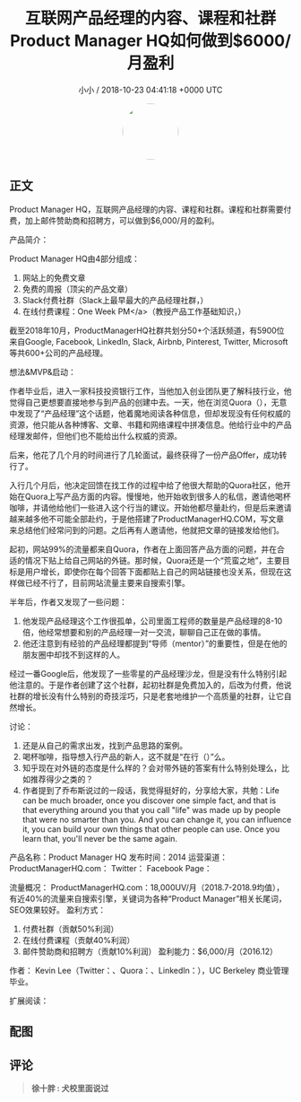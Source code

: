 <h1 align="center">互联网产品经理的内容、课程和社群Product Manager HQ如何做到$6000/月盈利</h1>
<p align="center">
    <a>小小 / 2018-10-23 04:41:18 &#43;0000 UTC</a>
</p>

<div align="center">
    <img src="https://images.zsxq.com/FqJETMd11eiK85RFbTPRtoG5QYxK?e=1590940799&amp;token=kIxbL07-8jAj8w1n4s9zv64FuZZNEATmlU_Vm6zD:H6UajWFKcHQPgpL_rSpAkKn0ado=" width="100" height="100" style="border:1px solid;border-radius:50%; color:#ffffff"/>
</div>

## 正文

<div>
 

Product Manager HQ，互联网产品经理的内容、课程和社群。课程和社群需要付费，加上邮件赞助商和招聘方，可以做到$6,000/月的盈利。

产品简介：

Product Manager HQ由4部分组成：

1. 网站上的免费文章
2. 免费的周报（顶尖的产品文章）
3. Slack付费社群（Slack上最早最大的产品经理社群，）
4. 在线付费课程：One Week PM&lt;/a&gt;（教授产品工作基础知识，）

截至2018年10月，ProductManagerHQ社群共划分50&#43;个活跃频道，有5900位来自Google, Facebook, LinkedIn, Slack, Airbnb, Pinterest, Twitter, Microsoft等共600&#43;公司的产品经理。

想法&amp;MVP&amp;启动：

作者毕业后，进入一家科技投资银行工作，当他加入创业团队更了解科技行业，他觉得自己更想要直接地参与到产品的创建中去。一天，他在浏览Quora（），无意中发现了“产品经理”这个话题，他着魔地阅读各种信息，但却发现没有任何权威的资源，他只能从各种博客、文章、书籍和网络课程中拼凑信息。他给行业中的产品经理发邮件，但他们也不能给出什么权威的资源。

后来，他花了几个月的时间进行了几轮面试，最终获得了一份产品Offer，成功转行了。

入行几个月后，他决定回馈在找工作的过程中给了他很大帮助的Quora社区，他开始在Quora上写产品方面的内容。慢慢地，他开始收到很多人的私信，邀请他喝杯咖啡，并请他给他们一些进入这个行当的建议。开始他都尽量赴约，但是后来邀请越来越多他不可能全部赴约，于是他搭建了ProductManagerHQ.COM，写文章来总结他们经常问到的问题。之后再有人邀请他，他就把文章的链接发给他们。

起初，网站99%的流量都来自Quora，作者在上面回答产品方面的问题，并在合适的情况下贴上给自己网站的外链。那时候，Quora还是一个“荒蛮之地”，主要目标是用户增长，即使你在每个回答下面都贴上自己的网站链接也没关系，但现在这样做已经不行了，目前网站流量主要来自搜索引擎。

半年后，作者又发现了一些问题：
1. 他发现产品经理这个工作很孤单，公司里面工程师的数量是产品经理的8-10倍，他经常想要和别的产品经理一对一交流，聊聊自己正在做的事情。
2. 他还注意到有经验的产品经理都提到“导师（mentor）”的重要性，但是在他的朋友圈中却找不到这样的人。

经过一番Google后，他发现了一些零星的产品经理沙龙，但是没有什么特别引起他注意的。于是作者创建了这个社群，起初社群是免费加入的，后改为付费，他说社群的增长没有什么特别的奇技淫巧，只是老套地维护一个高质量的社群，让它自然增长。

讨论：
1. 还是从自己的需求出发，找到产品思路的案例。
2. 喝杯咖啡，指导想入行产品的新人，这不就是“在行（）”么。
3. 知乎现在对外链的态度是什么样的？会对带外链的答案有什么特别处理么，比如推荐得少之类的？
4. 作者提到了乔布斯说过的一段话，我觉得挺好的，分享给大家，共勉：Life can be much broader, once you discover one simple fact, and that is that everything around you that you call &#34;life&#34; was made up by people that were no smarter than you. And you can change it, you can influence it, you can build your own things that other people can use. Once you learn that, you&#39;ll never be the same again.

产品名称：Product Manager HQ
发布时间：2014
运营渠道：
ProductManagerHQ.com：
Twitter：
Facebook Page：

流量概况：
ProductManagerHQ.com：18,000UV/月（2018.7-2018.9均值），有近40%的流量来自搜索引擎，关键词为各种“Product Manager”相关长尾词，SEO效果较好。
盈利方式：
1. 付费社群（贡献50%利润）
2. 在线付费课程（贡献40%利润）
3. 邮件赞助商和招聘方（贡献10%利润）
盈利能力：$6,000/月（2016.12）

作者：
Kevin Lee（Twitter：、Quora：、LinkedIn：），UC Berkeley 商业管理毕业。

扩展阅读：

</div>

## 配图
<div class="image" align="center">

</div>

## 评论

<div align="left">
<div>

<blockquote >
<span> <strong>徐十胖 : 犬校里面说过 </strong></span>
</blockquote>

</div>
</div>